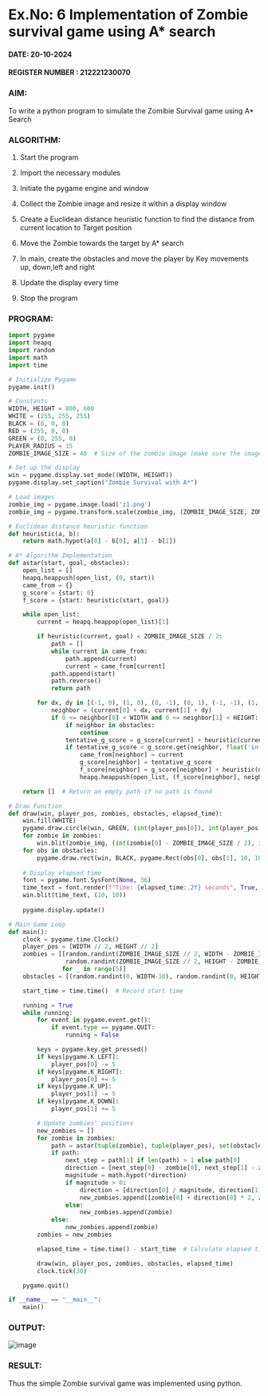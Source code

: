 # Ex.No: 6  Implementation of Zombie survival game using A* search 

#### DATE: 20-10-2024
#### REGISTER NUMBER : 212221230070
### AIM: 

To write a python program to simulate the Zomibie Survival game using A* Search 

### ALGORITHM:

1. Start the program

2. Import the necessary modules

3. Initiate the pygame engine and window

4. Collect the Zombie image and resize it within a display window 

5. Create a Euclidean distance heuristic function to find the distance from current location to Target position

6.  Move the Zombie towards the target by A* search 

7.  In main, create the obstacles and move the player by Key movements up, down,left and right 

10.  Update the display every time 

11.  Stop the program

### PROGRAM:

```python
import pygame
import heapq
import random
import math
import time

# Initialize Pygame
pygame.init()

# Constants
WIDTH, HEIGHT = 800, 600
WHITE = (255, 255, 255)
BLACK = (0, 0, 0)
RED = (255, 0, 0)
GREEN = (0, 255, 0)
PLAYER_RADIUS = 15
ZOMBIE_IMAGE_SIZE = 40  # Size of the zombie image (make sure the image is square)

# Set up the display
win = pygame.display.set_mode((WIDTH, HEIGHT))
pygame.display.set_caption("Zombie Survival with A*")

# Load images
zombie_img = pygame.image.load('z1.png')
zombie_img = pygame.transform.scale(zombie_img, (ZOMBIE_IMAGE_SIZE, ZOMBIE_IMAGE_SIZE))

# Euclidean distance heuristic function
def heuristic(a, b):
    return math.hypot(a[0] - b[0], a[1] - b[1])

# A* Algorithm Implementation
def astar(start, goal, obstacles):
    open_list = []
    heapq.heappush(open_list, (0, start))
    came_from = {}
    g_score = {start: 0}
    f_score = {start: heuristic(start, goal)}

    while open_list:
        current = heapq.heappop(open_list)[1]

        if heuristic(current, goal) < ZOMBIE_IMAGE_SIZE / 2:
            path = []
            while current in came_from:
                path.append(current)
                current = came_from[current]
            path.append(start)
            path.reverse()
            return path

        for dx, dy in [(-1, 0), (1, 0), (0, -1), (0, 1), (-1, -1), (1, 1), (-1, 1), (1, -1)]:
            neighbor = (current[0] + dx, current[1] + dy)
            if 0 <= neighbor[0] < WIDTH and 0 <= neighbor[1] < HEIGHT:
                if neighbor in obstacles:
                    continue
                tentative_g_score = g_score[current] + heuristic(current, neighbor)
                if tentative_g_score < g_score.get(neighbor, float('inf')):
                    came_from[neighbor] = current
                    g_score[neighbor] = tentative_g_score
                    f_score[neighbor] = g_score[neighbor] + heuristic(neighbor, goal)
                    heapq.heappush(open_list, (f_score[neighbor], neighbor))

    return []  # Return an empty path if no path is found

# Draw Function
def draw(win, player_pos, zombies, obstacles, elapsed_time):
    win.fill(WHITE)
    pygame.draw.circle(win, GREEN, (int(player_pos[0]), int(player_pos[1])), PLAYER_RADIUS)
    for zombie in zombies:
        win.blit(zombie_img, (int(zombie[0] - ZOMBIE_IMAGE_SIZE / 2), int(zombie[1] - ZOMBIE_IMAGE_SIZE / 2)))
    for obs in obstacles:
        pygame.draw.rect(win, BLACK, pygame.Rect(obs[0], obs[1], 10, 10))
    
    # Display elapsed time
    font = pygame.font.SysFont(None, 36)
    time_text = font.render(f"Time: {elapsed_time:.2f} seconds", True, BLACK)
    win.blit(time_text, (10, 10))
    
    pygame.display.update()

# Main Game Loop
def main():
    clock = pygame.time.Clock()
    player_pos = [WIDTH // 2, HEIGHT // 2]
    zombies = [[random.randint(ZOMBIE_IMAGE_SIZE // 2, WIDTH - ZOMBIE_IMAGE_SIZE // 2), 
                random.randint(ZOMBIE_IMAGE_SIZE // 2, HEIGHT - ZOMBIE_IMAGE_SIZE // 2)] 
               for _ in range(5)]
    obstacles = [(random.randint(0, WIDTH-10), random.randint(0, HEIGHT-10)) for _ in range(20)]

    start_time = time.time()  # Record start time

    running = True
    while running:
        for event in pygame.event.get():
            if event.type == pygame.QUIT:
                running = False

        keys = pygame.key.get_pressed()
        if keys[pygame.K_LEFT]:
            player_pos[0] -= 5
        if keys[pygame.K_RIGHT]:
            player_pos[0] += 5
        if keys[pygame.K_UP]:
            player_pos[1] -= 5
        if keys[pygame.K_DOWN]:
            player_pos[1] += 5

        # Update zombies' positions
        new_zombies = []
        for zombie in zombies:
            path = astar(tuple(zombie), tuple(player_pos), set(obstacles))
            if path:
                next_step = path[1] if len(path) > 1 else path[0]
                direction = [next_step[0] - zombie[0], next_step[1] - zombie[1]]
                magnitude = math.hypot(*direction)
                if magnitude > 0:
                    direction = [direction[0] / magnitude, direction[1] / magnitude]
                    new_zombies.append([zombie[0] + direction[0] * 2, zombie[1] + direction[1] * 2])
                else:
                    new_zombies.append(zombie)
            else:
                new_zombies.append(zombie)
        zombies = new_zombies

        elapsed_time = time.time() - start_time  # Calculate elapsed time

        draw(win, player_pos, zombies, obstacles, elapsed_time)
        clock.tick(30)

    pygame.quit()

if __name__ == "__main__":
    main()
```

### OUTPUT:

![image](https://github.com/user-attachments/assets/6377e6ff-7b31-4d60-856a-22853678e9c1)

### RESULT:
Thus the simple Zombie survival game was implemented using python.
